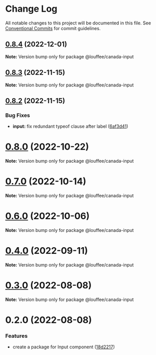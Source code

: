 # Change Log

All notable changes to this project will be documented in this file.
See [Conventional Commits](https://conventionalcommits.org) for commit guidelines.

## [0.8.4](https://github.com/louffee/canada-design-system/compare/v0.8.3...v0.8.4) (2022-12-01)

**Note:** Version bump only for package @louffee/canada-input

## [0.8.3](https://github.com/louffee/canada-design-system/compare/v0.8.2...v0.8.3) (2022-11-15)

**Note:** Version bump only for package @louffee/canada-input

## [0.8.2](https://github.com/louffee/canada-design-system/compare/v0.8.1...v0.8.2) (2022-11-15)

### Bug Fixes

- **input:** fix redundant typeof clause after label ([6af3d41](https://github.com/louffee/canada-design-system/commit/6af3d41ef4db127680af8c7ace8c0796ccea8cc5))

# [0.8.0](https://github.com/louffee/canada-design-system/compare/v0.7.1...v0.8.0) (2022-10-22)

**Note:** Version bump only for package @louffee/canada-input

# [0.7.0](https://github.com/louffee/canada-design-system/compare/v0.6.0...v0.7.0) (2022-10-14)

**Note:** Version bump only for package @louffee/canada-input

# [0.6.0](https://github.com/louffee/canada-design-system/compare/v0.5.0...v0.6.0) (2022-10-06)

**Note:** Version bump only for package @louffee/canada-input

# [0.4.0](https://github.com/louffee/canada-design-system/compare/v0.3.3...v0.4.0) (2022-09-11)

**Note:** Version bump only for package @louffee/canada-input

# [0.3.0](https://github.com/louffee/canada-design-system/compare/v0.2.0...v0.3.0) (2022-08-08)

**Note:** Version bump only for package @louffee/canada-input

# 0.2.0 (2022-08-08)

### Features

- create a package for Input component ([18d2217](https://github.com/louffee/canada-design-system/commit/18d2217769f5aadb6ad50936f98588912e5b1bf7))
